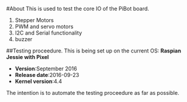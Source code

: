 #About 
This is used to test the core IO of the PiBot board.

1. Stepper Motors 
2. PWM and servo motors
3. I2C and Serial functionality 
4. buzzer

##Testing proceedure.
This is being set up on the current OS: **Raspian Jessie with Pixel**

- **Version**:September 2016
- **Release date**:2016-09-23
- **Kernel version**:4.4

The intention is to automate the testing proceedure as far as possible. 
